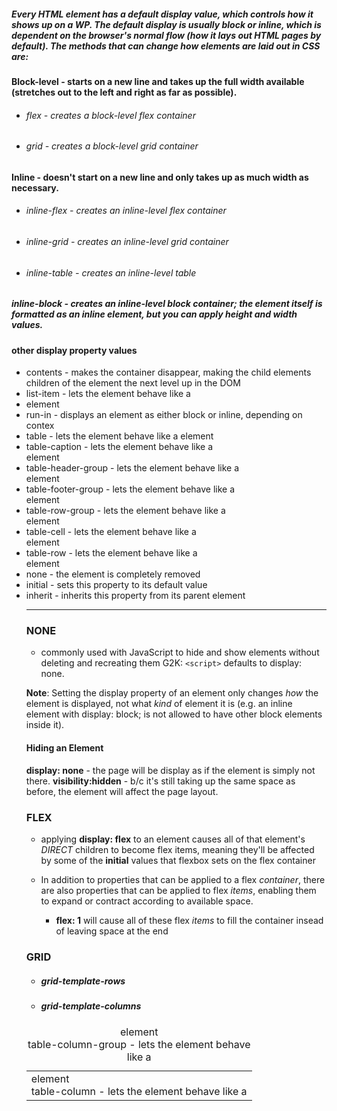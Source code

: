 ##### Every HTML element has a default **display** value, which controls how it shows up on a WP. The default display is usually **block** or **inline**, which is dependent on the browser's **normal flow** (how it lays out HTML pages by default). The methods that can change how elements are laid out in CSS are:

#### Block-level - starts on a new line and takes up the full width available (stretches out to the left and right as far as possible).

- ###### flex - creates a block-level flex container
- ###### grid - creates a block-level grid container

#### Inline - doesn't start on a new line and only takes up as much width as necessary.

- ###### inline-flex - creates an inline-level flex container
- ###### inline-grid - creates an inline-level grid container
- ###### inline-table - creates an inline-level table

##### inline-block - creates an inline-level block container; the element itself is formatted as an inline element, but you can apply height and width values.

#### other display property values

- contents - makes the container disappear, making the child elements children of the element the next level up in the DOM
- list-item - lets the element behave like a <li> element
- run-in - displays an element as either block or inline, depending on contex
- table - lets the element behave like a <table> element
- table-caption - lets the element behave like a <caption> element
- table-column-group - lets the element behave like a <colgroup> element
- table-header-group - lets the element behave like a <thead> element
- table-footer-group - lets the element behave like a <tfoot> element
- table-row-group - lets the element behave like a <tbody> element
- table-cell - lets the element behave like a <td> element
- table-column - lets the element behave like a <col> element
- table-row - lets the element behave like a <tr> element
- none - the element is completely removed
- initial - sets this property to its default value
- inherit - inherits this property from its parent element

___

### NONE

- commonly used with JavaScript to hide and show elements without deleting and recreating them
G2K: `<script>` defaults to display: none.

**Note**: Setting the display property of an element only changes *how* the element is displayed, not what *kind* of element it is (e.g. an inline element with display: block; is not allowed to have other block elements inside it).

#### Hiding an Element

**display: none** - the page will be display as if the element is simply not there. 
**visibility:hidden** - b/c it's still taking up the same space as before, the element will affect the page layout.

### FLEX

- applying **display: flex** to an element causes all of that element's *DIRECT* children to become flex items, meaning they'll be affected by some of the **initial** values that flexbox sets on the flex container

- In addition to properties that can be applied to a flex *container*, there are also properties that can be applied to flex *items*, enabling them to expand or contract according to available space.
    - **flex: 1** will cause all of these flex *items* to fill the container insead of leaving space at the end

### GRID

- ##### grid-template-rows
- ##### grid-template-columns




